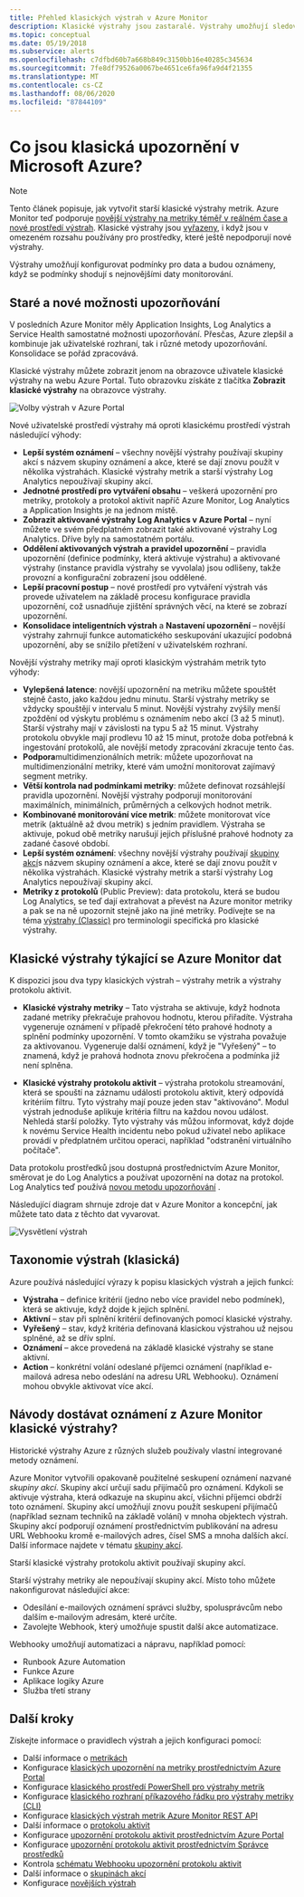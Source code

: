 ```yaml
---
title: Přehled klasických výstrah v Azure Monitor
description: Klasické výstrahy jsou zastaralé. Výstrahy umožňují sledovat metriky prostředků Azure, události nebo protokoly a být oznámeny, pokud je splněna podmínka, kterou zadáte.
ms.topic: conceptual
ms.date: 05/19/2018
ms.subservice: alerts
ms.openlocfilehash: c7dfbd60b7a668b849c3150bb16e40285c345634
ms.sourcegitcommit: 7fe8df79526a0067be4651ce6fa96fa9d4f21355
ms.translationtype: MT
ms.contentlocale: cs-CZ
ms.lasthandoff: 08/06/2020
ms.locfileid: "87844109"
---
```

# <a name="what-are-classic-alerts-in-microsoft-azure"></a>Co jsou klasická upozornění v Microsoft Azure?

> [!NOTE]
> Tento článek popisuje, jak vytvořit starší klasické výstrahy metrik. Azure Monitor teď podporuje [novější výstrahy na metriky téměř v reálném čase a nové prostředí výstrah](./alerts-overview.md). Klasické výstrahy jsou [vyřazeny](./monitoring-classic-retirement.md), i když jsou v omezeném rozsahu používány pro prostředky, které ještě nepodporují nové výstrahy.
>

Výstrahy umožňují konfigurovat podmínky pro data a budou oznámeny, když se podmínky shodují s nejnovějšími daty monitorování.

## <a name="old-and-new-alerting-capabilities"></a>Staré a nové možnosti upozorňování

V posledních Azure Monitor měly Application Insights, Log Analytics a Service Health samostatné možnosti upozorňování. Přesčas, Azure zlepšil a kombinuje jak uživatelské rozhraní, tak i různé metody upozorňování. Konsolidace se pořád zpracovává.

Klasické výstrahy můžete zobrazit jenom na obrazovce uživatele klasické výstrahy na webu Azure Portal. Tuto obrazovku získáte z tlačítka **Zobrazit klasické výstrahy** na obrazovce výstrahy. 

 ![Volby výstrah v Azure Portal](media/alerts-classic.overview/monitor-alert-screen2.png)

Nové uživatelské prostředí výstrahy má oproti klasickému prostředí výstrah následující výhody:
- **Lepší systém oznámení** – všechny novější výstrahy používají skupiny akcí s názvem skupiny oznámení a akce, které se dají znovu použít v několika výstrahách. Klasické výstrahy metrik a starší výstrahy Log Analytics nepoužívají skupiny akcí.
- **Jednotné prostředí pro vytváření obsahu** – veškerá upozornění pro metriky, protokoly a protokol aktivit napříč Azure Monitor, Log Analytics a Application Insights je na jednom místě.
- **Zobrazit aktivované výstrahy Log Analytics v Azure Portal** – nyní můžete ve svém předplatném zobrazit také aktivované výstrahy Log Analytics. Dříve byly na samostatném portálu.
- **Oddělení aktivovaných výstrah a pravidel upozornění** – pravidla upozornění (definice podmínky, která aktivuje výstrahu) a aktivované výstrahy (instance pravidla výstrahy se vyvolala) jsou odlišeny, takže provozní a konfigurační zobrazení jsou oddělené.
- **Lepší pracovní postup** – nové prostředí pro vytváření výstrah vás provede uživatelem na základě procesu konfigurace pravidla upozornění, což usnadňuje zjištění správných věcí, na které se zobrazí upozornění.
- **Konsolidace inteligentních výstrah** a **Nastavení upozornění** – novější výstrahy zahrnují funkce automatického seskupování ukazující podobná upozornění, aby se snížilo přetížení v uživatelském rozhraní. 

Novější výstrahy metriky mají oproti klasickým výstrahám metrik tyto výhody:
- **Vylepšená latence**: novější upozornění na metriku můžete spouštět stejně často, jako každou jednu minutu. Starší výstrahy metriky se vždycky spouštějí v intervalu 5 minut. Novější výstrahy zvýšily menší zpoždění od výskytu problému s oznámením nebo akcí (3 až 5 minut). Starší výstrahy mají v závislosti na typu 5 až 15 minut.  Výstrahy protokolu obvykle mají prodlevu 10 až 15 minut, protože doba potřebná k ingestování protokolů, ale novější metody zpracování zkracuje tento čas. 
- **Podpora**multidimenzionálních metrik: můžete upozorňovat na multidimenzionální metriky, které vám umožní monitorovat zajímavý segment metriky.
- **Větší kontrola nad podmínkami metriky**: můžete definovat rozsáhlejší pravidla upozornění. Novější výstrahy podporují monitorování maximálních, minimálních, průměrných a celkových hodnot metrik.
- **Kombinované monitorování více metrik**: můžete monitorovat více metrik (aktuálně až dvou metrik) s jedním pravidlem. Výstraha se aktivuje, pokud obě metriky narušují jejich příslušné prahové hodnoty za zadané časové období.
- **Lepší systém oznámení**: všechny novější výstrahy používají [skupiny akcí](./action-groups.md)s názvem skupiny oznámení a akce, které se dají znovu použít v několika výstrahách.  Klasické výstrahy metrik a starší výstrahy Log Analytics nepoužívají skupiny akcí. 
- **Metriky z protokolů** (Public Preview): data protokolu, která se budou Log Analytics, se teď dají extrahovat a převést na Azure monitor metriky a pak se na ně upozornit stejně jako na jiné metriky. Podívejte se na téma [výstrahy (Classic)]() pro terminologii specifická pro klasické výstrahy. 


## <a name="classic-alerts-on-azure-monitor-data"></a>Klasické výstrahy týkající se Azure Monitor dat
K dispozici jsou dva typy klasických výstrah – výstrahy metrik a výstrahy protokolu aktivit.

* **Klasické výstrahy metriky** – Tato výstraha se aktivuje, když hodnota zadané metriky překračuje prahovou hodnotu, kterou přiřadíte. Výstraha vygeneruje oznámení v případě překročení této prahové hodnoty a splnění podmínky upozornění. V tomto okamžiku se výstraha považuje za aktivovanou. Vygeneruje další oznámení, když je "Vyřešený" – to znamená, když je prahová hodnota znovu překročena a podmínka již není splněna.

* **Klasické výstrahy protokolu aktivit** – výstraha protokolu streamování, která se spouští na záznamu události protokolu aktivit, který odpovídá kritériím filtru. Tyto výstrahy mají pouze jeden stav "aktivováno". Modul výstrah jednoduše aplikuje kritéria filtru na každou novou událost. Nehledá starší položky. Tyto výstrahy vás můžou informovat, když dojde k novému Service Health incidentu nebo pokud uživatel nebo aplikace provádí v předplatném určitou operaci, například "odstranění virtuálního počítače".

Data protokolu prostředků jsou dostupná prostřednictvím Azure Monitor, směrovat je do Log Analytics a používat upozornění na dotaz na protokol. Log Analytics teď používá [novou metodu upozorňování](./alerts-overview.md) . 

Následující diagram shrnuje zdroje dat v Azure Monitor a koncepční, jak můžete tato data z těchto dat vyvarovat.

![Vysvětlení výstrah](media/alerts-classic.overview/Alerts_Overview_Resource_v5.png)

## <a name="taxonomy-of-alerts-classic"></a>Taxonomie výstrah (klasická)
Azure používá následující výrazy k popisu klasických výstrah a jejich funkcí:
* **Výstraha** – definice kritérií (jedno nebo více pravidel nebo podmínek), která se aktivuje, když dojde k jejich splnění.
* **Aktivní** – stav při splnění kritérií definovaných pomocí klasické výstrahy.
* **Vyřešený** – stav, když kritéria definovaná klasickou výstrahou už nejsou splněné, až se dřív splní.
* **Oznámení** – akce provedená na základě klasické výstrahy se stane aktivní.
* **Action** – konkrétní volání odeslané příjemci oznámení (například e-mailová adresa nebo odeslání na adresu URL Webhooku). Oznámení mohou obvykle aktivovat více akcí.

## <a name="how-do-i-receive-a-notification-from-an-azure-monitor-classic-alert"></a>Návody dostávat oznámení z Azure Monitor klasické výstrahy?
Historické výstrahy Azure z různých služeb používaly vlastní integrované metody oznámení. 

Azure Monitor vytvořili opakovaně použitelné seskupení oznámení nazvané *skupiny akcí*. Skupiny akcí určují sadu přijímačů pro oznámení. Kdykoli se aktivuje výstraha, která odkazuje na skupinu akcí, všichni příjemci obdrží toto oznámení. Skupiny akcí umožňují znovu použít seskupení přijímačů (například seznam techniků na základě volání) v mnoha objektech výstrah. Skupiny akcí podporují oznámení prostřednictvím publikování na adresu URL Webhooku kromě e-mailových adres, čísel SMS a mnoha dalších akcí.  Další informace najdete v tématu [skupiny akcí](./action-groups.md). 

Starší klasické výstrahy protokolu aktivit používají skupiny akcí.

Starší výstrahy metriky ale nepoužívají skupiny akcí. Místo toho můžete nakonfigurovat následující akce: 
- Odesílání e-mailových oznámení správci služby, spolusprávcům nebo dalším e-mailovým adresám, které určíte.
- Zavolejte Webhook, který umožňuje spustit další akce automatizace.

Webhooky umožňují automatizaci a nápravu, například pomocí:
- Runbook Azure Automation
- Funkce Azure
- Aplikace logiky Azure
- Služba třetí strany

## <a name="next-steps"></a>Další kroky
Získejte informace o pravidlech výstrah a jejich konfiguraci pomocí:

* Další informace o [metrikách](data-platform.md)
* Konfigurace [klasických upozornění na metriky prostřednictvím Azure Portal](alerts-classic-portal.md)
* Konfigurace [klasického prostředí PowerShell pro výstrahy metrik](alerts-classic-portal.md)
* Konfigurace [klasického rozhraní příkazového řádku pro výstrahy metriky (CLI)](alerts-classic-portal.md)
* Konfigurace [klasických výstrah metrik Azure Monitor REST API](/rest/api/monitor/alertrules)
* Další informace o [protokolu aktivit](platform-logs-overview.md)
* Konfigurace [upozornění protokolu aktivit prostřednictvím Azure Portal](activity-log-alerts.md)
* Konfigurace [upozornění protokolu aktivit prostřednictvím Správce prostředků](alerts-activity-log.md)
* Kontrola [schématu Webhooku upozornění protokolu aktivit](activity-log-alerts-webhook.md)
* Další informace o [skupinách akcí](action-groups.md)
* Konfigurace [novějších výstrah](alerts-metric.md)

